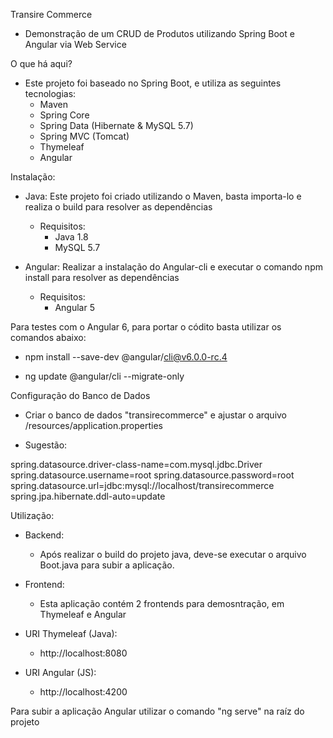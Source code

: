 Transire Commerce

 - Demonstração de um CRUD de Produtos utilizando Spring Boot e Angular via Web Service

O que há aqui?
 - Este projeto foi baseado no Spring Boot, e utiliza as seguintes tecnologias:
    - Maven
    - Spring Core
    - Spring Data (Hibernate & MySQL 5.7)
    - Spring MVC (Tomcat)
    - Thymeleaf
    - Angular
    
Instalação:
 - Java: Este projeto foi criado utilizando o Maven, basta importa-lo e realiza o build para resolver as dependências
   - Requisitos:
     - Java 1.8
     - MySQL 5.7

 - Angular: Realizar a instalação do Angular-cli e executar o comando npm install para resolver as dependências
   - Requisitos:
     - Angular 5
   
 Para testes com o Angular 6, para portar o códito basta utilizar os comandos abaixo:
 
  - npm install --save-dev @angular/cli@v6.0.0-rc.4
 
  - ng update @angular/cli --migrate-only
 
Configuração do Banco de Dados 

 - Criar o banco de dados "transirecommerce" e ajustar o arquivo /resources/application.properties

 - Sugestão:
 
spring.datasource.driver-class-name=com.mysql.jdbc.Driver
spring.datasource.username=root
spring.datasource.password=root
spring.datasource.url=jdbc\:mysql\://localhost/transirecommerce
spring.jpa.hibernate.ddl-auto=update


Utilização:

 - Backend:
   - Após realizar o build do projeto java, deve-se executar o arquivo Boot.java para subir a aplicação.
 
 - Frontend:
   - Esta aplicação contém 2 frontends para demosntração, em Thymeleaf e Angular

 - URI Thymeleaf (Java):
   - http://localhost:8080

 - URI Angular (JS):
   - http://localhost:4200

Para subir a aplicação Angular utilizar o comando "ng serve" na raíz do projeto

 
 
  
